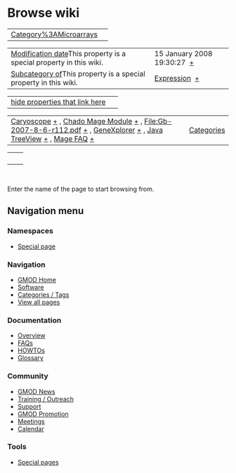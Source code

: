 



<span id="top"></span>




# <span dir="auto">Browse wiki</span>






|  |  |
|----|----|
| [Category%3AMicroarrays](/wiki/Category%3AMicroarrays "Category%3AMicroarrays") |  |

|  |  |
|----|----|
| <span class="smw-highlighter" data-type="1" state="inline" data-title="Property"><span class="smwbuiltin">[Modification date](/wiki/Property:Modification_date "Property:Modification date")</span><span class="smwttcontent">This property is a special property in this wiki.</span></span> | <span class="smwb-value">15 January 2008 19:30:27  <span class="smwsearch">[+](/wiki/Special%3ASearchByProperty/Modification-20date/15-20January-202008-2019:30:27 "Special%3ASearchByProperty/Modification-20date/15-20January-202008-2019:30:27")</span></span> |
| <span class="smw-highlighter" data-type="1" state="inline" data-title="Property"><span class="smwbuiltin">[Subcategory of](/wiki/Property:Subcategory_of "Property:Subcategory of")</span><span class="smwttcontent">This property is a special property in this wiki.</span></span> | <span class="smwb-value">[Expression](/wiki/Category%3AExpression "Category%3AExpression")  <span class="smwsearch">[+](/wiki/Special%3ASearchByProperty/Subcategory-20of/Expression "Special%3ASearchByProperty/Subcategory-20of/Expression")</span></span> |

<span id="smw_browse_incoming"></span>

|  |  |
|----|----|
| [hide properties that link here](/mediawiki/index.php?title=Special:Browse&offset=0&dir=out&article=Category%3AMicroarrays)  |  |

|  |  |
|----|----|
| <span class="smwb-ivalue">[Caryoscope](/wiki/Caryoscope "Caryoscope") <span class="smwbrowse">[+](/wiki/Special%3ABrowse/Caryoscope "Special%3ABrowse/Caryoscope")</span></span> , <span class="smwb-ivalue">[Chado Mage Module](/wiki/Chado_Mage_Module "Chado Mage Module") <span class="smwbrowse">[+](/wiki/Special%3ABrowse/Chado-20Mage-20Module "Special%3ABrowse/Chado-20Mage-20Module")</span></span> , <span class="smwb-ivalue">[File:Gb-2007-8-6-r112.pdf](/wiki/File:Gb-2007-8-6-r112.pdf "File:Gb-2007-8-6-r112.pdf") <span class="smwbrowse">[+](/wiki/Special%3ABrowse/File:Gb-2D2007-2D8-2D6-2Dr112.pdf "Special%3ABrowse/File:Gb-2D2007-2D8-2D6-2Dr112.pdf")</span></span> , <span class="smwb-ivalue">[GeneXplorer](/wiki/GeneXplorer "GeneXplorer") <span class="smwbrowse">[+](/wiki/Special%3ABrowse/GeneXplorer "Special%3ABrowse/GeneXplorer")</span></span> , <span class="smwb-ivalue">[Java TreeView](/wiki/Java_TreeView "Java TreeView") <span class="smwbrowse">[+](/wiki/Special%3ABrowse/Java-20TreeView "Special%3ABrowse/Java-20TreeView")</span></span> , <span class="smwb-ivalue">[Mage FAQ](/wiki/Mage_FAQ "Mage FAQ") <span class="smwbrowse">[+](/wiki/Special%3ABrowse/Mage-20FAQ "Special%3ABrowse/Mage-20FAQ")</span></span> | [Categories](/wiki/Special%3ACategories "Special%3ACategories") |

|     |     |
|-----|-----|
|     |     |

 

Enter the name of the page to start browsing from.  








## Navigation menu



### Namespaces

- <span id="ca-nstab-special">[Special
  page](/wiki/Special%3ABrowse/Category%3AMicroarrays "This is a special page, you cannot edit the page itself")</span>






### Navigation



- <span id="n-GMOD-Home">[GMOD Home](/wiki/Main_Page)</span>
- <span id="n-Software">[Software](/wiki/GMOD_Components)</span>
- <span id="n-Categories-.2F-Tags">[Categories /
  Tags](/wiki/Categories)</span>
- <span id="n-View-all-pages">[View all
  pages](/wiki/Special:AllPages)</span>




### Documentation



- <span id="n-Overview">[Overview](/wiki/Overview)</span>
- <span id="n-FAQs">[FAQs](/wiki/Category%3AFAQ)</span>
- <span id="n-HOWTOs">[HOWTOs](/wiki/Category%3AHOWTO)</span>
- <span id="n-Glossary">[Glossary](/wiki/Glossary)</span>




### Community



- <span id="n-GMOD-News">[GMOD News](/wiki/GMOD_News)</span>
- <span id="n-Training-.2F-Outreach">[Training /
  Outreach](/wiki/Training_and_Outreach)</span>
- <span id="n-Support">[Support](/wiki/Support)</span>
- <span id="n-GMOD-Promotion">[GMOD
  Promotion](/wiki/GMOD_Promotion)</span>
- <span id="n-Meetings">[Meetings](/wiki/Meetings)</span>
- <span id="n-Calendar">[Calendar](/wiki/Calendar)</span>




### Tools



- <span id="t-specialpages"><a href="/wiki/Special%3ASpecialPages" accesskey="q"
  title="A list of all special pages [q]">Special pages</a></span>








<!-- -->




